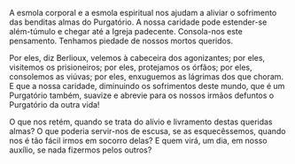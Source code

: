 A esmola corporal e a esmola espiritual nos ajudam a aliviar o sofrimento das benditas almas do Purgatório. A nossa caridade pode estender-se além-túmulo e chegar até a Igreja padecente. Consola-nos este pensamento. Tenhamos piedade de nossos mortos queridos.

Por eles, diz Berlioux, velemos à cabeceira dos agonizantes; por eles, visitemos os prisioneiros; por eles, protejamos os órfãos; por eles, consolemos as viúvas; por eles, enxuguemos as lágrimas dos que choram. E que a nossa caridade, diminuindo os sofrimentos deste mundo, que é um Purgatório também, suavize e abrevie para os nossos irmãos defuntos o Purgatório da outra vida!

O que nos retém, quando se trata do alívio e livramento destas queridas almas? O que poderia servir-nos de escusa, se as esquecêssemos, quando nos é tão fácil irmos em socorro delas? E quem virá, um dia, em nosso auxílio, se nada fizermos pelos outros?